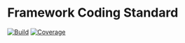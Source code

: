 # Framework Coding Standard

[![Build](https://gitlab.com/the-framework/packages/coding-standard/badges/master/build.svg)](https://gitlab.com/the-framework/packages/coding-standard/-/jobs)
[![Coverage](https://gitlab.com/the-framework/packages/coding-standard/badges/master/coverage.svg?job=test:php7.3)](https://the-framework.gitlab.io/packages/coding-standard/coverage)

